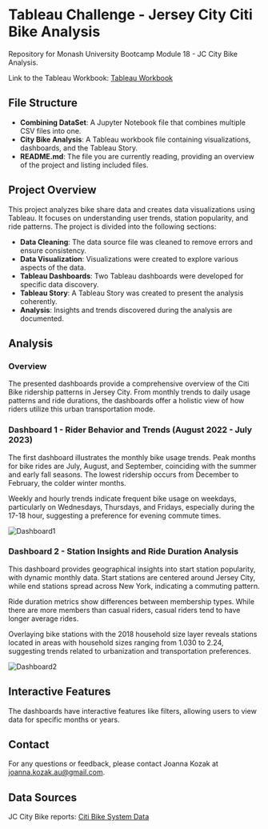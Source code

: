 # Tableau Challenge - Jersey City Citi Bike Analysis

Repository for Monash University Bootcamp Module 18 - JC City Bike Analysis.

Link to the Tableau Workbook: [Tableau Workbook](https://public.tableau.com/shared/45478WW6W?:display_count=n&:origin=viz_share_link)

## File Structure
- **Combining DataSet**: A Jupyter Notebook file that combines multiple CSV files into one.
- **City Bike Analysis**: A Tableau workbook file containing visualizations, dashboards, and the Tableau Story.
- **README.md**: The file you are currently reading, providing an overview of the project and listing included files.

## Project Overview

This project analyzes bike share data and creates data visualizations using Tableau. It focuses on understanding user trends, station popularity, and ride patterns. The project is divided into the following sections:

- **Data Cleaning**: The data source file was cleaned to remove errors and ensure consistency.
- **Data Visualization**: Visualizations were created to explore various aspects of the data.
- **Tableau Dashboards**: Two Tableau dashboards were developed for specific data discovery.
- **Tableau Story**: A Tableau Story was created to present the analysis coherently.
- **Analysis**: Insights and trends discovered during the analysis are documented.

## Analysis

### Overview

The presented dashboards provide a comprehensive overview of the Citi Bike ridership patterns in Jersey City. From monthly trends to daily usage patterns and ride durations, the dashboards offer a holistic view of how riders utilize this urban transportation mode.

### Dashboard 1 - Rider Behavior and Trends (August 2022 - July 2023)

The first dashboard illustrates the monthly bike usage trends. Peak months for bike rides are July, August, and September, coinciding with the summer and early fall seasons. The lowest ridership occurs from December to February, the colder winter months.

Weekly and hourly trends indicate frequent bike usage on weekdays, particularly on Wednesdays, Thursdays, and Fridays, especially during the 17-18 hour, suggesting a preference for evening commute times.

![Dashboard1](https://github.com/ashakozak/tableau-challenge/assets/134185577/4e1baf66-701b-4382-ba98-d2984d37d371)

### Dashboard 2 - Station Insights and Ride Duration Analysis

This dashboard provides geographical insights into start station popularity, with dynamic monthly data. Start stations are centered around Jersey City, while end stations spread across New York, indicating a commuting pattern.

Ride duration metrics show differences between membership types. While there are more members than casual riders, casual riders tend to have longer average rides.

Overlaying bike stations with the 2018 household size layer reveals stations located in areas with household sizes ranging from 1.030 to 2.24, suggesting trends related to urbanization and transportation preferences.

![Dashboard2](https://github.com/ashakozak/tableau-challenge/assets/134185577/3e1d5e37-4856-4a29-b16c-cc9f9e88aacb)

## Interactive Features

The dashboards have interactive features like filters, allowing users to view data for specific months or years.

## Contact

For any questions or feedback, please contact Joanna Kozak at joanna.kozak.au@gmail.com.

## Data Sources

JC City Bike reports: [Citi Bike System Data](https://citibikenyc.com/system-data)
